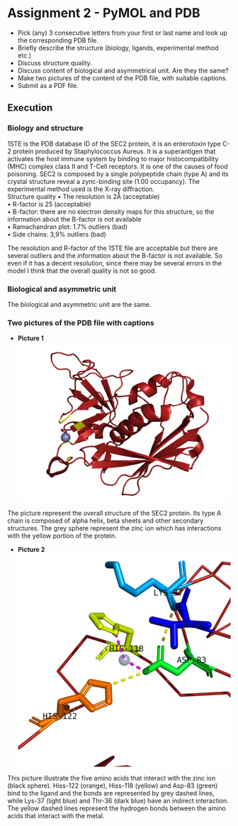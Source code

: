 # Assignment 2 - PyMOL and PDB

* Pick (any) 3 consecutive letters from your first or last name and look up the corresponding PDB file.
* Briefly describe the structure (biology, ligands, experimental method etc.)
* Discuss structure quality.
* Discuss content of biological and asymmetrical unit. Are they the same? 
* Make two pictures of the content of the PDB file, with suitable captions.
* Submit as a PDF file.

## Execution

### Biology and structure

1STE is the PDB database ID of the SEC2 protein,  it is an enterotoxin type C-2 protein produced by Staphylococcus Aureus. It is a superantigen that activates the host immune system by binding to major histocompatibility (MHC) complex class II and T-Cell receptors. It is one of the causes of food poisoning. SEC2 is composed by a single polypeptide chain (type A) and its crystal structure reveal a zync-binding site (1.00 occupancy). The experimental method used is the X-ray diffraction.   
Structure quality
• The resolution is 2Å (acceptable)  
• R-factor is 25 (acceptable)  
• B-factor: there are no electron density maps for this structure, so the information about the B-factor is not available  
• Ramachandran plot: 1.7% outliers (bad)  
• Side chains: 3,9% outliers (bad)  

The resolution and R-factor of the 1STE file are acceptable but there are several outliers and the information about the B-factor is not available. So even if it has a decent resolution, since there may be several errors in the model I think that the overall quality is not so good.
 
### Biological and asymmetric unit

The biological and asymmetric unit are the same.  

### Two pictures of the PDB file with captions
   * __Picture 1__
![Image1](st3451_1.png)


The picture represent the overall structure of the SEC2 protein. Its type A chain is composed of alpha helix, beta sheets and other secondary structures. The grey sphere represent the zinc ion which has interactions with the yellow portion of the protein. 

   * __Picture 2__
![Image2](st3451_2.png)
 
 This picture illustrate the five amino acids that interact with the zinc ion (black sphere). Hiss-122 (orange), Hiss-118 (yellow) and Asp-83 (green) bind to the ligand and the bonds are represented by grey dashed lines, while Lys-37 (light blue) and Thr-36 (dark blue) have an indirect interaction. The yellow dashed lines represent the hydrogen bonds between the amino acids that interact with the metal.
